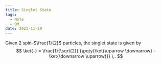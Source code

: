 ```yaml
---
title: Singlet State
tags:
  - Note
  - QM
date: 2023-11-29
---
```

Given 2 spin-$\frac{1}{2}$ particles, the singlet state is given by 
$$
\ket{-} = \frac{1}{\sqrt{2}} {\pqty{\ket{\uparrow \downarrow} - \ket{\downarrow \uparrow}}} \,.
$$ 